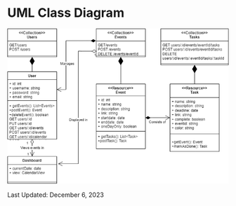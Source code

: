 # UML Class Diagram

![UML Class Diagram](OrganizZen.drawio%20(1).png)

Last Updated: December 6, 2023
